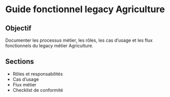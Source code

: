 # Guide fonctionnel legacy Agriculture

## Objectif
Documenter les processus métier, les rôles, les cas d’usage et les flux fonctionnels du legacy métier Agriculture.

## Sections
- Rôles et responsabilités
- Cas d’usage
- Flux métier
- Checklist de conformité
